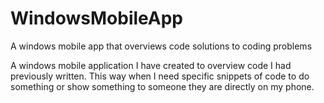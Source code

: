 # WindowsMobileApp
A windows mobile app that overviews code solutions to coding problems

A windows mobile application I have created to overview code I had previously written. This way when I need specific
snippets of code to do something or show something to someone they are directly on my phone.
